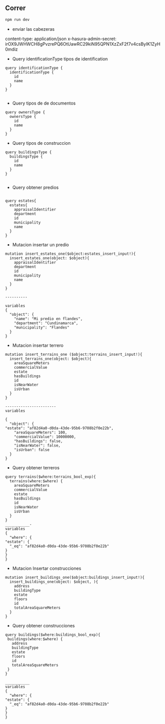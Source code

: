 
## Correr

```bash
npm run dev
```

- enviar las cabezeras

content-type: application/json
x-hasura-admin-secret: irOX9JWHWCH8gPvzrePQ6OtUawRC29kiN95QPN1XzZxF2f7v4csByIK1ZyH0mdiz

- Query identificationType tipos de identification

```
query identificationType {
  identificationType {
    id
    name
  }
}


```
- Query tipos de de documentos

```
query ownersType {
  ownersType {
    id
    name
  }
}

```

- Query tipos de construccion

```
query buildingsType {
  buildingsType {
    id
    name
  }
}


```

- Query obtener predios
```

query estates{
  estates{
    appraisalIdentifier
    department
    id
    municipality
    name
  }
}
```

- Mutacion insertar un predio
```
mutation insert_estates_one($object:estates_insert_input!){
  insert_estates_one(object: $object){
    appraisalIdentifier
    department
    id
    municipality
    name
  }
}

----------

variables
{
  "object": {
    "name": "Mi predio en flandes",
    "department": "Cundinamarca",
    "municipality": "Flandes"
  }
}

```

- Mutacion insertar terrero

```
mutation insert_terrains_one ($object:terrains_insert_input!){ 
  insert_terrains_one(object: $object){
    areaSquareMeters
    commercialValue
    estate
    hasBuildings
    id
    isNearWater
    isUrban
  }
}

-----------------------
variables

{
  "object": {
"estate": "af82d4a0-d0da-43de-95b6-9708b2f0e22b",
    "areaSquareMeters": 100,
    "commercialValue": 10000000,
    "hasBuildings": false,
    "isNearWater": false,
    "isUrban": false
  }
}

```
- Query obtener terreros

```
query terrains($where:terrains_bool_exp){
  terrains(where:$where) {
    areaSquareMeters
    commercialValue
    estate
    hasBuildings
    id
    isNearWater
    isUrban
  }
}
___________-
variables
{
  "where": {
"estate": {
  "_eq": "af82d4a0-d0da-43de-95b6-9708b2f0e22b"
}
}
}
```

- Mutacion Insertar construcciones

```
mutation insert_buildings_one($object:buildings_insert_input!){
  insert_buildings_one(object: $object, ){
    address
    buildingType
    estate
    floors
    id
    totalAreaSquareMeters
  }
}
```
- Query obtener construcciones

```
query buildings($where:buildings_bool_exp){
 buildings(where:$where) {
   address
   buildingType
   estate
   floors
   id
   totalAreaSquareMeters
 }
}

___________
variables
{
  "where": {
"estate": {
  "_eq": "af82d4a0-d0da-43de-95b6-9708b2f0e22b"
}
}
}

```

